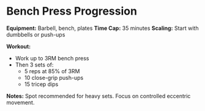 # Bench Press Progression

**Equipment:** Barbell, bench, plates
**Time Cap:** 35 minutes
**Scaling:** Start with dumbbells or push-ups

**Workout:**
- Work up to 3RM bench press
- Then 3 sets of:
  - 5 reps at 85% of 3RM
  - 10 close-grip push-ups
  - 15 tricep dips

**Notes:**
Spot recommended for heavy sets. Focus on controlled eccentric movement.